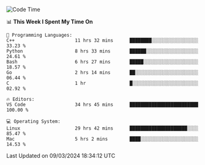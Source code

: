 
<!--START_SECTION:waka-->
![Code Time](http://img.shields.io/badge/Code%20Time-1%2C645%20hrs%2023%20mins-blue)

📊 **This Week I Spent My Time On** 

```text
💬 Programming Languages: 
C++                      11 hrs 32 mins      ████████░░░░░░░░░░░░░░░░░   33.23 % 
Python                   8 hrs 33 mins       ██████░░░░░░░░░░░░░░░░░░░   24.61 % 
Bash                     6 hrs 27 mins       █████░░░░░░░░░░░░░░░░░░░░   18.57 % 
Go                       2 hrs 14 mins       ██░░░░░░░░░░░░░░░░░░░░░░░   06.44 % 
C                        1 hr                █░░░░░░░░░░░░░░░░░░░░░░░░   02.92 % 

🔥 Editors: 
VS Code                  34 hrs 45 mins      █████████████████████████   100.00 % 

💻 Operating System: 
Linux                    29 hrs 42 mins      █████████████████████░░░░   85.47 % 
Mac                      5 hrs 2 mins        ████░░░░░░░░░░░░░░░░░░░░░   14.53 % 
```


 Last Updated on 09/03/2024 18:34:12 UTC
<!--END_SECTION:waka-->

